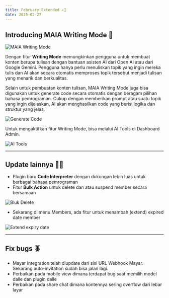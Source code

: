 ```yaml
---
title: February Extended ✍🏻
date: 2025-02-27
---
```


## Introducing MAIA Writing Mode 📝

![MAIA Writing Mode](https://res.cloudinary.com/moyadev/image/upload/v1740662975/maia/releases/write-mode-in-action_vyzkd7.webp)

Dengan fitur **Writing Mode** memungkinkan pengguna untuk membuat konten berupa tulisan dengan bantuan asisten AI dari Open AI atau dari Google Gemini. Pengguna hanya perlu menuliskan topik yang ingin mereka tulis dan AI akan secara otomatis memproses topik tersebut menjadi tulisan yang menarik dan berkualitas.

Selain untuk pembuatan konten tulisan, MAIA Writing Mode juga bisa digunakan untuk generate code secara otomatis dengan beragam pilihan bahasa pemrograman. Cukup dengan memberikan prompt atau suatu topik yang ingin dijelaskan, AI akan menghasilkan code yang berisi logika dan struktur yang jelas.

![Generate Code](https://res.cloudinary.com/moyadev/image/upload/v1740663429/maia/releases/write-mode-code_fiy7ci.webp)

Untuk mengaktifkan fitur Writing Mode, bisa melalui AI Tools di Dashboard Admin.

![AI Tools](https://res.cloudinary.com/moyadev/image/upload/v1740736913/ai-tools-writing-mode_vagxtw.webp)

---

## Update lainnya 💅🏻

- Plugin baru **Code Interpreter** dengan dukungan lebih luas untuk berbagai bahasa pemrograman
- Fitur **Bulk Action** untuk delete dan atau suspend member secara bersamaan

![Bluk Delete](https://res.cloudinary.com/moyadev/image/upload/v1740663783/maia/releases/bulk-delete_mx5tsd.webp)

- Sekarang di menu Members, ada fitur untuk menambah (extend) expired date member

![Extend expiry date](https://res.cloudinary.com/moyadev/image/upload/v1740663999/maia/releases/extend-expiry-date_tuxlgi.webp)

---

## Fix bugs 🪳

- Mayar Integration telah diupdate dari sisi URL Webhook Mayar. Sekarang auto-invitation sudah bisa jalan lagi.
- Perbaikan pada mobile view dimana terdapat bug saat memilih model dalle dan plugin dalle
- Perbaikan pada share chat dimana kontennya sering overflow dari lebar layar


